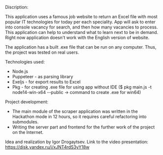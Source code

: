 Discription:

This application uses a famous job website to return an Excel file with most popular IT technologies for today per each speciality.
App will ask to enter into console vacancy for search, and then how many vacancies to process.
This application can help to understand what to learn next to be in demand.
Right now application doesn't work with the English version of website.

The application has a built .exe file that can be run on any computer. Thus, the project was tested on real users.

Technologies used:

- Node.js
- Puppeteer - as parsing library
- Exeljs - for export results to Excel
- Pkg - for creating .exe file for using app without IDE
($ pkg main.js -t node14-win-x64 --public -> command to create .exe for win64)

Project development:

- The main module of the scraper application was written in the Hackathon mode in 12 hours, so it requires careful refactoring into submodules.
- Writing the server part and frontend for the further work of the project on the Internet.

Idea and realization by Igor Drogaytsev. Link to the video presentation:
https://disk.yandex.ru/i/xJNT4rdS3yY18w
